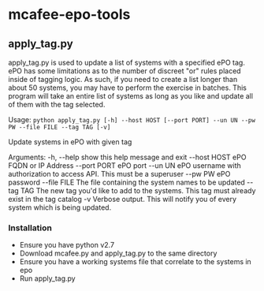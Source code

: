 # mcafee-epo-tools

## apply_tag.py
apply_tag.py is used to update a list of systems with a specified ePO tag. ePO has some limitations as
to the number of discreet "or" rules placed inside of tagging logic. As such, if you need to create a list longer
than about 50 systems, you may have to perform the exercise in batches. This program will take an entire list of
systems as long as you like and update all of them with the tag selected.

Usage: `python apply_tag.py [-h] --host HOST [--port PORT] --un UN --pw PW --file FILE
                    --tag TAG [-v]`

Update systems in ePO with given tag

Arguments:
  -h, --help   show this help message and exit
  --host HOST  ePO FQDN or IP Address
  --port PORT  ePO port
  --un UN      ePO username with authorization to access API. This must be a
               superuser
  --pw PW      ePO password
  --file FILE  The file containing the system names to be updated
  --tag TAG    The new tag you'd like to add to the systems. This tag must
               already exist in the tag catalog
  -v           Verbose output. This will notify you of every system which is
               being updated.
               
### Installation
- Ensure you have python v2.7
- Download mcafee.py and apply_tag.py to the same directory
- Ensure you have a working systems file that correlate to the systems in epo
- Run apply_tag.py